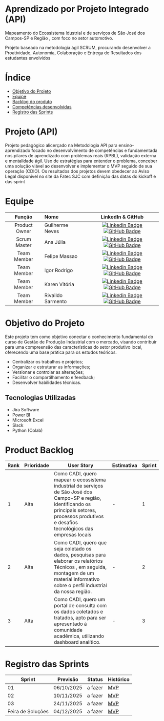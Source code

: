 # Aprendizado por Projeto Integrado (API) 
Mapeamento do Ecossistema Idustrial e de serviços de São José dos Campos-SP e Região , com foco  no setor automotivo.

Projeto baseado na metodologia ágil SCRUM, procurando desenvolver a Proatividade, Autonomia, Colaboração e Entrega de Resultados dos estudantes envolvidos

# Índice
* [Objetivo do Projeto](#objetivo-do-projeto)
* [Equipe](#Equipe)
* [Backlog do produto](#Product-Backlog)
* [Competências desenvolvidas](#competências-desenvolvidas)
* [Registro das Sprints](#Registro-das-Sprints)


# Projeto (API) 
Projeto pedagógico alicerçado na Metodologia API para ensino-aprendizado focado no desenvolvimento de competências e fundamentada nos pilares de aprendizado com problemas reais (RPBL), validação externa e mentalidade ágil. 
Uso de estratégias para entender o problema, conceber uma solução viável ao desenvolver e implementar o MVP seguido de sua operação (CDIO). 
Os resultados dos projetos devem obedecer ao Aviso Legal disponível no site da Fatec SJC com definição das datas do kickoff e das sprint

# Equipe
|    Função     | Nome                                  |                                                                                                                                                      LinkedIn & GitHub                                                                                                                                                      |
| :-----------: | :------------------------------------ | :-------------------------------------------------------------------------------------------------------------------------------------------------------------------------------------------------------------------------------------------------------------------------------------------------------------------------: |
| Product Owner | Guilherme Neves     |     [![Linkedin Badge](https://img.shields.io/badge/Linkedin-blue?style=flat-square&logo=Linkedin&logoColor=white)](https://www.linkedin.com/in/guilherme-neves-162377214/?utm_source=share&utm_campaign=share_via&utm_content=profile&utm_medium=android_app) [![GitHub Badge](https://img.shields.io/badge/GitHub-111217?style=flat-square&logo=github&logoColor=white)](https://github.com/)              |
| Scrum Master  | Ana Júlia     | [![Linkedin Badge](https://img.shields.io/badge/Linkedin-blue?style=flat-square&logo=Linkedin&logoColor=white)](https://www.linkedin.com/in/anajuliacamargo/) [![GitHub Badge](https://img.shields.io/badge/GitHub-111217?style=flat-square&logo=github&logoColor=white)](https://github.com/AnajuliacamargoS)     |
| Team Member   | Felipe Massao    |     [![Linkedin Badge](https://img.shields.io/badge/Linkedin-blue?style=flat-square&logo=Linkedin&logoColor=white)](https://www.linkedin.com/in/felipe-massao-sato-02a392252/?utm_source=share&utm_campaign=share_via&utm_content=profile&utm_medium=android_app) [![GitHub Badge](https://img.shields.io/badge/GitHub-111217?style=flat-square&logo=github&logoColor=white)](https://github.com/felipemassaosato-ops)                                                                                                                |
|  Team Member  | Igor Rodrigo               |         [![Linkedin Badge](https://img.shields.io/badge/Linkedin-blue?style=flat-square&logo=Linkedin&logoColor=white)](https://www.linkedin.com/in/-) [![GitHub Badge](https://img.shields.io/badge/GitHub-111217?style=flat-square&logo=github&logoColor=white)](https://github.com/)        |
|  Team Member  | Karen Vitória                  |   [![Linkedin Badge](https://img.shields.io/badge/Linkedin-blue?style=flat-square&logo=Linkedin&logoColor=white)](https://www.linkedin.com/in/-) [![GitHub Badge](https://img.shields.io/badge/GitHub-111217?style=flat-square&logo=github&logoColor=white)](https://github.com/)   |
|  Team Member  | Rivaildo Sarmento     |           [![Linkedin Badge](https://img.shields.io/badge/Linkedin-blue?style=flat-square&logo=Linkedin&logoColor=white)](https://www.linkedin.com/in/rivaildo-andrade-535a12106/?utm_source=share&utm_campaign=share_via&utm_content=profile&utm_medium=ios_app) [![GitHub Badge](https://img.shields.io/badge/GitHub-111217?style=flat-square&logo=github&logoColor=white)](https://github.com/rivaildo47)    


# Objetivo do Projeto
Este projeto tem como objetivo conectar o conhecimento fundamental do curso de Gestão de Produção Industrial com o mercado, visando contribuir para uma compreensão das características do setor produtivo local, oferecendo uma base prática para os estudos teóricos. 
* Centralizar os trabalhos e projetos;
* Organizar e estruturar as informações;
* Versionar e controlar as alterações;
* Facilitar o compartilhamento e feedback;
* Desenvolver habilidades técnicas.


## Tecnologias Utilizadas

* Jira Software
* Power BI
* Microsoft Excel
* Slack
* Python (Colab)
  



# Product Backlog

| Rank | Prioridade | User Story                                                                                                                                              | Estimativa | Sprint |
|------|------------|---------------------------------------------------------------------------------------------------------------------------------------------------------|------------|--------|
| 1    | Alta       | Como CADI, quero  mapear o ecossistema industrial de serviços de São José dos Campo-SP e região, identificando os principais setores, processos produtivos e desafios tecnológicos das empresas locais                                                    |   -        | 1      |
| 2| Alta       |  Como CADI, quero que seja coletado  os dados, pesquisas para elaborar os relatórios Técnicos , em seguida, montagem de  um material informativo  sobre o perfil industrial da nossa região.  | -         | 2      |
| 3    | Alta       |   Como CADI, quero um portal de consulta com os dados coletados e tratados, apto para ser apresentado à comunidade acadêmica, utilizando dashboard analítico.                                       | -         | 3     |

 


  
# Registro das Sprints

| Sprint            | Previsão   | Status   | Histórico |
|-------------------|------------|----------|-----------|
| 01                | 06/10/2025 | a fazer  | [MVP](MVP/sp1.md)  |
| 02                | 10/11/2025 | a fazer  | [MVP](MVP/sp2.md)  |
| 03                | 24/11/2025 | a fazer  | [MVP](MVP/sp3.md)  |
| Feira de Soluções | 04/12/2025 | a fazer  | [MVP](#)  |

